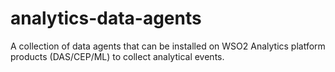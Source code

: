 # analytics-data-agents

A collection of data agents that can be installed on WSO2 Analytics platform products (DAS/CEP/ML) to collect analytical events.